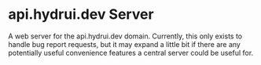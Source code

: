 # api.hydrui.dev Server

A web server for the api.hydrui.dev domain. Currently, this only exists to handle bug report requests, but it may expand a little bit if there are any potentially useful convenience features a central server could be useful for.
